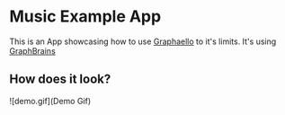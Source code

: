 # Music Example App

This is an App showcasing how to use [Graphaello](https://github.com/nerdsupremacist/graphaello) to it's limits.
It's using [GraphBrains](https://github.com/exogen/graphbrainz)

## How does it look?

![demo.gif](Demo Gif)
